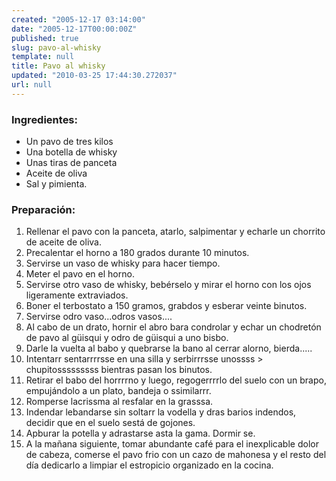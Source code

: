 ```yaml
---
created: "2005-12-17 03:14:00"
date: "2005-12-17T00:00:00Z"
published: true
slug: pavo-al-whisky
template: null
title: Pavo al whisky
updated: "2010-03-25 17:44:30.272037"
url: null
---
```


### Ingredientes:

- Un pavo de tres kilos 
- Una botella de whisky 
- Unas tiras de panceta 
- Aceite de oliva 
- Sal y pimienta.

### Preparaci&oacute;n:

1. Rellenar el pavo con la panceta, atarlo, salpimentar y echarle un chorrito de aceite de oliva.
2. Precalentar el horno a 180 grados durante 10 minutos.
3. Servirse un vaso de whisky para hacer tiempo. 
4. Meter el pavo en el horno. 
5. Servirse otro vaso de whisky, beb&eacute;rselo y mirar el horno con los ojos ligeramente extraviados.
6. Boner el terbostato a 150 gramos, grabdos y esberar veinte binutos.
7. Servirse odro vaso...odros vasos....
8. Al cabo de un drato, hornir el abro bara condrolar y echar un chodret&oacute;n de pavo al g&uuml;isqui y odro de g&uuml;isqui a uno bisbo.
9. Darle la vuelta al babo y quebrarse la bano al cerrar alorno,  bierda.....
10. Intentarr sentarrrrsse en una silla y serbirrrsse unossss > chupitosssssssss bientras pasan los binutos.
11. Retirar el babo del horrrrno y luego, regogerrrrlo del suelo con un brapo, empuj&aacute;ndolo a un plato, bandeja o ssimilarrr.
12. Romperse lacrissma al resfalar en la grasssa.
13. Indendar lebandarse sin soltarr la vodella y dras barios indendos, decidir que en el suelo sest&aacute; de gojones.
14. Apburar la potella y adrastarse asta la gama. Dormir se.
15. A la ma&ntilde;ana siguiente, tomar abundante caf&eacute; para el inexplicable dolor de cabeza, comerse el pavo frio con un cazo de mahonesa y el resto del  d&iacute;a dedicarlo a limpiar el estropicio organizado en la cocina.
